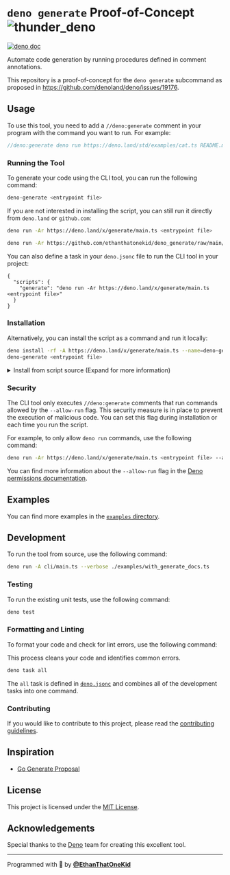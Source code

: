 # `deno generate` Proof-of-Concept ![thunder_deno](https://cdn.discordapp.com/emojis/811013541846319105.gif?size=24&quality=lossless)

[![deno doc](https://doc.deno.land/badge.svg)](https://deno.land/x/generate)

Automate code generation by running procedures defined in comment annotations.

This repository is a proof-of-concept for the `deno generate` subcommand as
proposed in <https://github.com/denoland/deno/issues/19176>.

## Usage

To use this tool, you need to add a `//deno:generate` comment in your program
with the command you want to run. For example:

```ts
//deno:generate deno run https://deno.land/std/examples/cat.ts README.md
```

### Running the Tool

To generate your code using the CLI tool, you can run the following command:

```sh
deno-generate <entrypoint file>
```

If you are not interested in installing the script, you can still run it
directly from `deno.land` or `github.com`:

```sh
deno run -Ar https://deno.land/x/generate/main.ts <entrypoint file>
```

```sh
deno run -Ar https://github.com/ethanthatonekid/deno_generate/raw/main/main.ts <entrypoint file>
```

You can also define a task in your `deno.jsonc` file to run the CLI tool in your
project:

```jsonc
{
  "scripts": {
    "generate": "deno run -Ar https://deno.land/x/generate/main.ts <entrypoint file>"
  }
}
```

### Installation

Alternatively, you can install the script as a command and run it locally:

```sh
deno install -rf -A https://deno.land/x/generate/main.ts --name=deno-generate
deno-generate <entrypoint file>
```

<details>
<summary>
Install from script source
(Expand for more information)
</summary>

```sh
git clone https://github.com/ethanthatonekid/deno_generate.git
cd deno_generate
deno install -rf -A main.ts --name=deno-generate
```

</details>

### Security

The CLI tool only executes `//deno:generate` comments that run commands allowed
by the `--allow-run` flag. This security measure is in place to prevent the
execution of malicious code. You can set this flag during installation or each
time you run the script.

For example, to only allow `deno run` commands, use the following command:

```sh
deno run -Ar https://deno.land/x/generate/main.ts <entrypoint file> --allow-run=deno
```

You can find more information about the `--allow-run` flag in the
[Deno permissions documentation](https://deno.land/manual/basics/permissions#permissions-list).

## Examples

You can find more examples in the [`examples` directory](examples).

## Development

To run the tool from source, use the following command:

```sh
deno run -A cli/main.ts --verbose ./examples/with_generate_docs.ts
```

### Testing

To run the existing unit tests, use the following command:

```bash
deno test
```

### Formatting and Linting

To format your code and check for lint errors, use the following command:

This process cleans your code and identifies common errors.

```bash
deno task all
```

The `all` task is defined in [`deno.jsonc`](deno.jsonc) and combines all of the
development tasks into one command.

### Contributing

If you would like to contribute to this project, please read the
[contributing guidelines](CONTRIBUTING.md).

## Inspiration

- [Go Generate Proposal](https://go.googlesource.com/proposal/+/refs/heads/master/design/go-generate.md)

## License

This project is licensed under the [MIT License](LICENSE).

## Acknowledgements

Special thanks to the [Deno](https://deno.land) team for creating this excellent
tool.

---

Programmed with 🦕 by [**@EthanThatOneKid**](https://etok.codes/)
